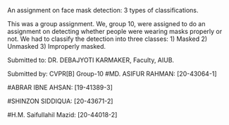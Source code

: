 An assignment on face mask detection: 3 types of classifications.

This was a group assignment. We, group 10, were assigned to do an assignment on detecting whether people were wearing masks properly or not. We had to classify the detection into three classes: 1) Masked 2) Unmasked 3) Improperly masked.

Submitted to: DR. DEBAJYOTI KARMAKER, Faculty, AIUB.

Submitted by:
CVPR[B] Group-10
#MD. ASIFUR RAHMAN: [20-43064-1]

#ABRAR IBNE AHSAN: [19-41389-3]

#SHINZON SIDDIQUA: [20-43671-2]

#H.M. Saifullahil Mazid: [20-44018-2]
